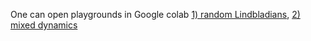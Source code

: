 One can open playgrounds in Google colab [1) random Lindbladians](https://colab.research.google.com/github/LuchnikovI/Dynamic-mode-decomposition-for-open-quantum-systems-identification/blob/simplified-version/Playground_random_lindbladians.ipynb), [2) mixed dynamics](https://colab.research.google.com/github/LuchnikovI/Dynamic-mode-decomposition-for-open-quantum-systems-identification/blob/simplified-version/Playground_mixed_dynamics.ipynb)
